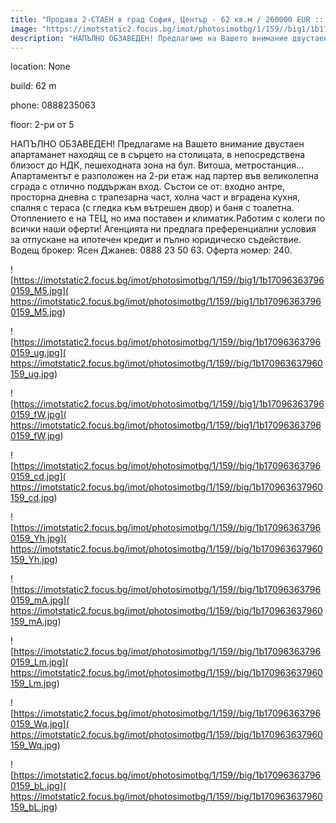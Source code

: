 ```yaml
---
title: "Продава 2-СТАЕН в град София, Център - 62 кв.м / 260000 EUR :: imot.bg Обява"
image: "https://imotstatic2.focus.bg/imot/photosimotbg/1/159//big1/1b170963637960159_Y7.jpg"
description: "НАПЪЛНО ОБЗАВЕДЕН! Предлагаме на Вашето внимание двустаен апартаманет находящ се в сърцето на столицата, в непосредствена близост до НДК, пешеходната зона на бул. Витоша, метростанция...  Апартаментът е разположен на 2-ри етаж над партер във великолепна сграда с отлично поддържан вход. Състои се от: входно антре, просторна дневна с трапезарна част, холна част и вградена кухня, спалня с тераса (с гледка към вътрешен двор) и баня с тоалетна. Отоплението е на ТЕЦ, но има поставен и климатик.Работим с колеги по всички наши оферти! Агенцията ни предлага преференциални условия за отпускане на ипотечен кредит и пълно юридическо съдействие. Водещ брокер: Ясен Джанев: 0888 23 50 63. Оферта номер: 240."
---
```


location: None

build: 62 m

phone: 0888235063

floor: 2-ри от 5

НАПЪЛНО ОБЗАВЕДЕН! Предлагаме на Вашето внимание двустаен апартаманет находящ се в сърцето на столицата, в непосредствена близост до НДК, пешеходната зона на бул. Витоша, метростанция...  Апартаментът е разположен на 2-ри етаж над партер във великолепна сграда с отлично поддържан вход. Състои се от: входно антре, просторна дневна с трапезарна част, холна част и вградена кухня, спалня с тераса (с гледка към вътрешен двор) и баня с тоалетна. Отоплението е на ТЕЦ, но има поставен и климатик.Работим с колеги по всички наши оферти! Агенцията ни предлага преференциални условия за отпускане на ипотечен кредит и пълно юридическо съдействие. Водещ брокер: Ясен Джанев: 0888 23 50 63. Оферта номер: 240.


![https://imotstatic2.focus.bg/imot/photosimotbg/1/159//big1/1b170963637960159_M5.jpg]( https://imotstatic2.focus.bg/imot/photosimotbg/1/159//big1/1b170963637960159_M5.jpg)


![https://imotstatic2.focus.bg/imot/photosimotbg/1/159//big/1b170963637960159_ug.jpg]( https://imotstatic2.focus.bg/imot/photosimotbg/1/159//big/1b170963637960159_ug.jpg)


![https://imotstatic2.focus.bg/imot/photosimotbg/1/159//big1/1b170963637960159_fW.jpg]( https://imotstatic2.focus.bg/imot/photosimotbg/1/159//big1/1b170963637960159_fW.jpg)


![https://imotstatic2.focus.bg/imot/photosimotbg/1/159//big/1b170963637960159_cd.jpg]( https://imotstatic2.focus.bg/imot/photosimotbg/1/159//big/1b170963637960159_cd.jpg)


![https://imotstatic2.focus.bg/imot/photosimotbg/1/159//big/1b170963637960159_Yh.jpg]( https://imotstatic2.focus.bg/imot/photosimotbg/1/159//big/1b170963637960159_Yh.jpg)


![https://imotstatic2.focus.bg/imot/photosimotbg/1/159//big/1b170963637960159_mA.jpg]( https://imotstatic2.focus.bg/imot/photosimotbg/1/159//big/1b170963637960159_mA.jpg)


![https://imotstatic2.focus.bg/imot/photosimotbg/1/159//big/1b170963637960159_Lm.jpg]( https://imotstatic2.focus.bg/imot/photosimotbg/1/159//big/1b170963637960159_Lm.jpg)


![https://imotstatic2.focus.bg/imot/photosimotbg/1/159//big/1b170963637960159_Wq.jpg]( https://imotstatic2.focus.bg/imot/photosimotbg/1/159//big/1b170963637960159_Wq.jpg)


![https://imotstatic2.focus.bg/imot/photosimotbg/1/159//big/1b170963637960159_bL.jpg]( https://imotstatic2.focus.bg/imot/photosimotbg/1/159//big/1b170963637960159_bL.jpg)



